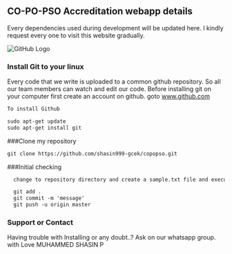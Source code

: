 ## CO-PO-PSO Accreditation webapp details

Every dependencies used during development will be updated here. I kindly request every one to visit this website gradually.

![GitHub Logo]()
### Install Git to your linux

Every code that we write is uploaded to a common github repository. So all our team members can watch and edit our code.
Before installing git on your computer first create an account on github.
goto www.github.com
```markdown
To install Github

sudo apt-get update
sudo apt-get install git
```
###Clone my repository
```markdown
git clone https://github.com/shasin999-gcek/copopso.git
``` 
###Initial checking

```markdown
  change to repository directory and create a sample.txt file and execute these commands

  git add .
  git commit -m 'message'
  git push -u origin master
 ``` 

### Support or Contact

Having trouble with Installing or any doubt..?
Ask on our whatsapp group.
with Love MUHAMMED SHASIN P
